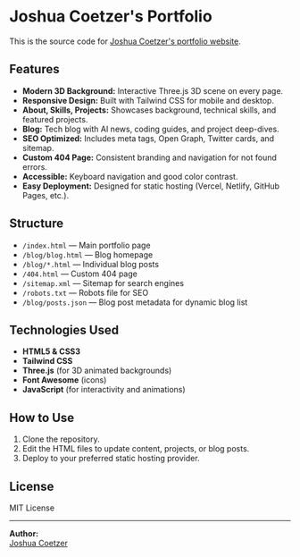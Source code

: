 # Joshua Coetzer's Portfolio

This is the source code for [Joshua Coetzer's portfolio website](https://www.tarsonlinecafe.work/).

## Features

- **Modern 3D Background:** Interactive Three.js 3D scene on every page.
- **Responsive Design:** Built with Tailwind CSS for mobile and desktop.
- **About, Skills, Projects:** Showcases background, technical skills, and featured projects.
- **Blog:** Tech blog with AI news, coding guides, and project deep-dives.
- **SEO Optimized:** Includes meta tags, Open Graph, Twitter cards, and sitemap.
- **Custom 404 Page:** Consistent branding and navigation for not found errors.
- **Accessible:** Keyboard navigation and good color contrast.
- **Easy Deployment:** Designed for static hosting (Vercel, Netlify, GitHub Pages, etc.).

## Structure

- `/index.html` — Main portfolio page
- `/blog/blog.html` — Blog homepage
- `/blog/*.html` — Individual blog posts
- `/404.html` — Custom 404 page
- `/sitemap.xml` — Sitemap for search engines
- `/robots.txt` — Robots file for SEO
- `/blog/posts.json` — Blog post metadata for dynamic blog list

## Technologies Used

- **HTML5 & CSS3**
- **Tailwind CSS**
- **Three.js** (for 3D animated backgrounds)
- **Font Awesome** (icons)
- **JavaScript** (for interactivity and animations)

## How to Use

1. Clone the repository.
2. Edit the HTML files to update content, projects, or blog posts.
3. Deploy to your preferred static hosting provider.

## License

MIT License

---

**Author:**  
[Joshua Coetzer](https://github.com/nottherealtar)